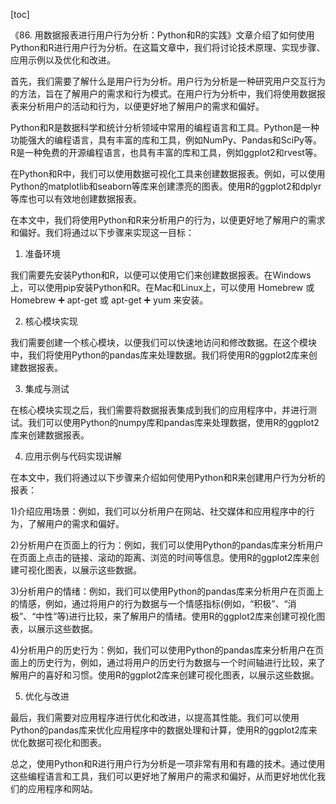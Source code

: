 
[toc]                    
                
                
《86. 用数据报表进行用户行为分析：Python和R的实践》文章介绍了如何使用Python和R进行用户行为分析。在这篇文章中，我们将讨论技术原理、实现步骤、应用示例以及优化和改进。

首先，我们需要了解什么是用户行为分析。用户行为分析是一种研究用户交互行为的方法，旨在了解用户的需求和行为模式。在用户行为分析中，我们将使用数据报表来分析用户的活动和行为，以便更好地了解用户的需求和偏好。

Python和R是数据科学和统计分析领域中常用的编程语言和工具。Python是一种功能强大的编程语言，具有丰富的库和工具，例如NumPy、Pandas和SciPy等。R是一种免费的开源编程语言，也具有丰富的库和工具，例如ggplot2和rvest等。

在Python和R中，我们可以使用数据可视化工具来创建数据报表。例如，可以使用Python的matplotlib和seaborn等库来创建漂亮的图表。使用R的ggplot2和dplyr等库也可以有效地创建数据报表。

在本文中，我们将使用Python和R来分析用户的行为，以便更好地了解用户的需求和偏好。我们将通过以下步骤来实现这一目标：

1. 准备环境

我们需要先安装Python和R，以便可以使用它们来创建数据报表。在Windows上，可以使用pip安装Python和R。在Mac和Linux上，可以使用 Homebrew 或  Homebrew ➕ apt-get 或  apt-get ➕ yum 来安装。

2. 核心模块实现

我们需要创建一个核心模块，以便我们可以快速地访问和修改数据。在这个模块中，我们将使用Python的pandas库来处理数据。我们将使用R的ggplot2库来创建数据报表。

3. 集成与测试

在核心模块实现之后，我们需要将数据报表集成到我们的应用程序中，并进行测试。我们可以使用Python的numpy库和pandas库来处理数据，使用R的ggplot2库来创建数据报表。

4. 应用示例与代码实现讲解

在本文中，我们将通过以下步骤来介绍如何使用Python和R来创建用户行为分析的报表：

1)介绍应用场景：例如，我们可以分析用户在网站、社交媒体和应用程序中的行为，了解用户的需求和偏好。

2)分析用户在页面上的行为：例如，我们可以使用Python的pandas库来分析用户在页面上点击的链接、滚动的距离、浏览的时间等信息。使用R的ggplot2库来创建可视化图表，以展示这些数据。

3)分析用户的情绪：例如，我们可以使用Python的pandas库来分析用户在页面上的情感，例如，通过将用户的行为数据与一个情感指标(例如，“积极”、“消极”、“中性”等)进行比较，来了解用户的情绪。使用R的ggplot2库来创建可视化图表，以展示这些数据。

4)分析用户的历史行为：例如，我们可以使用Python的pandas库来分析用户在页面上的历史行为，例如，通过将用户的历史行为数据与一个时间轴进行比较，来了解用户的喜好和习惯。使用R的ggplot2库来创建可视化图表，以展示这些数据。

5. 优化与改进

最后，我们需要对应用程序进行优化和改进，以提高其性能。我们可以使用Python的pandas库来优化应用程序中的数据处理和计算，使用R的ggplot2库来优化数据可视化和图表。

总之，使用Python和R进行用户行为分析是一项非常有用和有趣的技术。通过使用这些编程语言和工具，我们可以更好地了解用户的需求和偏好，从而更好地优化我们的应用程序和网站。

